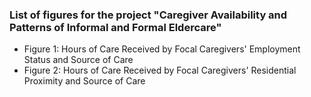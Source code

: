 ### List of figures for the project "Caregiver Availability and Patterns of Informal and Formal Eldercare"

- Figure 1: Hours of Care Received by Focal Caregivers' Employment Status and Source of Care 
- Figure 2: Hours of Care Received by Focal Caregivers' Residential Proximity and Source of Care
